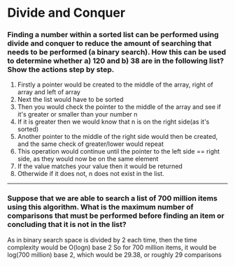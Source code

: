 # Divide and Conquer

### Finding a number within a sorted list can be performed using divide and conquer to reduce the amount of searching that needs to be performed (a binary search). How this can be used to determine whether a) 120 and b) 38 are in the following list? Show the actions step by step.

1. Firstly a pointer would be created to the middle of the array, right of array and left of array
2. Next the list would have to be sorted
3. Then you would check the pointer to the middle of the array and see if it's greater or smaller than your number n 
4. If it is greater then we would know that n is on the right side(as it's sorted)
5. Another pointer to the middle of the right side would then be created, and the same check of greater/lower would repeat
6. This operation would continue until the pointer to the left side == right side, as they would now be on the same element
7. If the value matches your value then it would be returned
8. Otherwide if it does not, n does not exist in the list. 

---

### Suppose that we are able to search a list of 700 million items using this algorithm. What is the maximum number of comparisons that must be performed before finding an item or concluding that it is not in the list?

As in binary search space is divided by 2 each time,
then the time complexity would be O(logn) base 2
So for 700 million items,
it would be log(700 million) base 2, 
which would be 29.38, or roughly 29 comparisons
